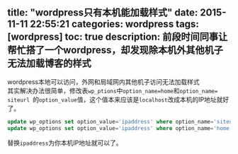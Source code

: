 title: "wordpress只有本机能加载样式"
date: 2015-11-11 22:55:21
categories: wordpress
tags: [wordpress]
toc: true
description: 前段时间同事让帮忙搭了一个wordpress，却发现除本机外其他机子无法加载博客的样式
---
wordpress本地可以访问，外网和局域网内其他机子访问无法加载样式   
其实解决办法很简单，修改表`wp_ptions`中`option_name=home`和`option_name= siteurl `的`option_value`值，这个值本来应该是`localhost`改成本机的IP地址就好了。

```sql
update wp_options set option_value='ipaddress' where option_name='siteurl';
update wp_options set option_value='ipaddress' where option_name='home';
```
替换`ipaddress`为你本机IP地址就可以了。